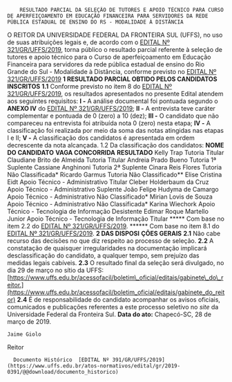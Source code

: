         RESULTADO PARCIAL DA SELEÇÃO DE TUTORES E APOIO TÉCNICO PARA CURSO DE APERFEIÇOAMENTO EM EDUCAÇÃO FINANCEIRA PARA SERVIDORES DA REDE PÚBLICA ESTADUAL DE ENSINO DO RS - MODALIDADE À DISTÂNCIA  

 O REITOR DA UNIVERSIDADE FEDERAL DA FRONTEIRA SUL (UFFS), no uso de suas atribuições legais e, de acordo com o [EDITAL Nº 321/GR/UFFS/2019](https://www.uffs.edu.br/atos-normativos/edital/gr/2019-0321), torna público o resultado parcial referente à seleção de tutores e apoio técnico para o Curso de aperfeiçoamento em Educação Financeira para servidores da rede pública estadual de ensino do Rio Grande do Sul - Modalidade à Distância, conforme previsto no [EDITAL Nº 321/GR/UFFS/2019](https://www.uffs.edu.br/atos-normativos/edital/gr/2019-0321)  **1 RESULTADO PARCIAL OBTIDO PELOS CANDIDATOS INSCRITOS** **1.1**  Conforme previsto no item 8 do [EDITAL Nº 321/GR/UFFS/2019](https://www.uffs.edu.br/atos-normativos/edital/gr/2019-0321), os resultados apresentados no presente Edital atendem aos seguintes requisitos: **I -**  A análise documental foi pontuada segundo o **ANEXO IV**  do [EDITAL Nº 321/GR/UFFS/2019](https://www.uffs.edu.br/atos-normativos/edital/gr/2019-0321); **II -**  A entrevista teve caráter complementar e pontuada de 0 (zero) a 10 (dez); **III -**  O candidato que não compareceu na entrevista foi atribuída nota 0 (zero) nesta etapa; **IV -**  A classificação foi realizada por meio da soma das notas atingidas nas etapas I e II; **V -**  A classificação dos candidatos é apresentada em ordem decrescente da nota alcançada. 1.2 Da classificação dos candidatos:     **NOME DO CANDIDATO**   **VAGA CONCORRIDA**   **RESULTADO**     Kelly Trap   Tutoria   Titular     Claudiane Brito de Almeida   Tutoria   Titular     Andreia Prado Bueno   Tutoria   1ª Suplente     Cassiane Anghinoni   Tutoria   2ª Suplente     Cinara Reis Flores   Tutoria   Não Classificada*     Ricardo Garmus   Tutoria   Não Classificado**     Elise Cristina Eidt   Apoio Técnico - Administrativo   Titular     Cleber Holderbaum da Cruz   Apoio Técnico - Administrativo   Suplente     João Felipe Hudyma de Camargo   Apoio Técnico - Administrativo   Não Classificado*     Mirian Lovis de Souza   Apoio Técnico - Administrativo   Não Classificada*     Karina Wiechork   Apoio Técnico - Tecnologia de Informação   Desistente     Edimar Roque Martello Junior   Apoio Técnico - Tecnologia de Informação   Titular     *****  Com base no item 2.2 do [EDITAL Nº 321/GR/UFFS/2019](https://www.uffs.edu.br/atos-normativos/edital/gr/2019-0321). ******  Com base no item 8.1 do [EDITAL Nº 321/GR/UFFS/2019](https://www.uffs.edu.br/atos-normativos/edital/gr/2019-0321).  **2 DAS DISPOSI** **ÇÕES GERAIS** **2.1**  Não cabe recurso das decisões no que diz respeito ao processo de seleção. **2.2**  A constatação de quaisquer irregularidades na documentação implicará desclassificação do candidato, a qualquer tempo, sem prejuízo das medidas legais cabíveis. **2.3**  O resultado final da seleção será divulgado, no dia 29 de março no sítio da UFFS: [https://www.uffs.edu.br/acessofacil/boletim\_oficial/editais/gabinete\_do\_reitor.](https://www.uffs.edu.br/acessofacil/boletim_oficial/editais/gabinete_do_reitor) **2.4**  É de responsabilidade do candidato acompanhar os avisos oficiais, comunicados e publicações referentes a este processo seletivo no *site*  da Universidade Federal da Fronteira Sul.      **Data do ato:** Chapecó-SC, 28 de março de 2019.   
 

    Jaime Giolo   
 Reitor 

      Documento Histórico  [EDITAL Nº 391/GR/UFFS/2019](https://www.uffs.edu.br/atos-normativos/edital/gr/2019-0391/@@download/documento_historico)     
      